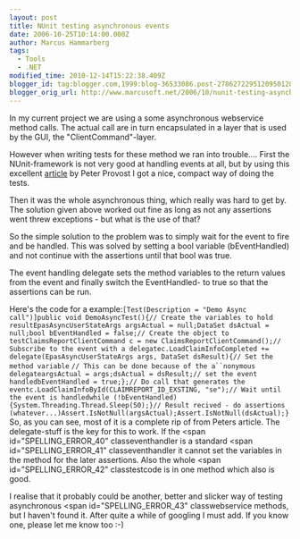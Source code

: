 ```yaml
---
layout: post
title: NUnit testing asynchronous events
date: 2006-10-25T10:14:00.000Z
author: Marcus Hammarberg
tags:
  - Tools
  - .NET
modified_time: 2010-12-14T15:22:38.409Z
blogger_id: tag:blogger.com,1999:blog-36533086.post-2786272295120950128
blogger_orig_url: http://www.marcusoft.net/2006/10/nunit-testing-asynchronous-events.html
---
```


In my current project we are using a some asynchronous webservice method calls. The
actual call are in turn encapsulated in a layer that is used by the GUI,
the "ClientCommand"-layer.

However when writing tests for these method we ran into trouble....
First the NUnit-framework is not very
good at handling events at all, but by using this excellent
[article](http://www.peterprovost.org/archive/2005/05/29/3497.aspx) by
Peter Provost I got a nice, compact way of doing the tests.

Then it was the whole asynchronous thing, which really was hard to get
by. The solution given above worked out fine as long as not any
assertions went threw exceptions - but what is the use of that?

So the simple solution to the problem was to simply wait for the event
to fire and be handled. This was solved by setting a bool variable (bEventHandled) and not continue
with the assertions until that bool was true.

The event handling delegate sets the method variables to the return
values from the event and finally switch the EventHandled- to true so that the
assertions can be run.

Here's the code for a
example:`[Test(Description = "Demo Async call")]public void DemoAsyncTest(){// Create the variables to hold resultEpasAsyncUserStateArgs argsActual = null;DataSet dsActual = null;bool bEventHandled = false;// Create the object to testClaimsReportClientCommand c = new ClaimsReportClientCommand();// Subscribe to the event with a delegatec.LoadClaimInfoCompleted += delegate(EpasAsyncUserStateArgs args, DataSet dsResult){// Set the method variable`
` // This can be done because of the a``nonymous delegateargsActual = args;dsActual = dsResult;// set the event handledbEventHandled = true;};// Do call that generates the eventc.LoadClaimInfoById(CLAIMREPORT_ID_EXSTING, "se");// Wait until the event is handledwhile (!bEventHandled){System.Threading.Thread.Sleep(50);}// Result recived - do assertions (whatever...)Assert.IsNotNull(argsActual);Assert.IsNotNull(dsActual);} `So,
as you can see, most of it is a complete rip of from Peters article. The
delegate-stuff is the key for this to work. If the <span
id="SPELLING_ERROR_40" classeventhandler is a standard
<span id="SPELLING_ERROR_41" classeventhandler it cannot set the
variables in the method for the later assertions. Also the whole <span
id="SPELLING_ERROR_42" classtestcode is in one method which
also is good.

I realise that it probably could be another, better and slicker way of
testing asynchronous <span id="SPELLING_ERROR_43"
classwebservice methods, but I
haven't found it. After quite a while of googling I must add. If you
know one, please let me know too :-)
